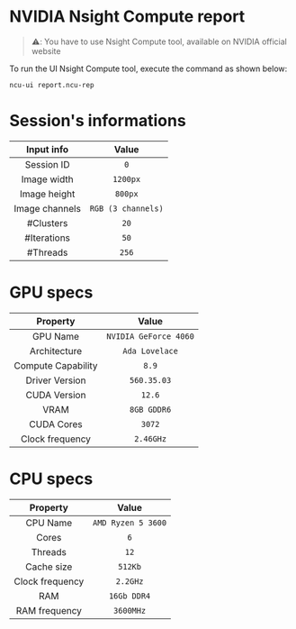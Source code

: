 # NVIDIA Nsight Compute report

> ⚠️: You have to use Nsight Compute tool, available on NVIDIA official website

To run the UI Nsight Compute tool, execute the command as shown below:

`ncu-ui report.ncu-rep`

# Session's informations

| Input info | Value |
|:-:|:-:|
| Session ID | `0` |
| Image width | `1200px` |
| Image height | `800px` |
| Image channels | `RGB (3 channels)` |
| #Clusters | `20` |
| #Iterations | `50` |
| #Threads | `256` |

# GPU specs

| Property | Value |
|:-:|:-:|
| GPU Name | `NVIDIA GeForce 4060` |
| Architecture | `Ada Lovelace` |
| Compute Capability | `8.9` |
| Driver Version | `560.35.03` |
| CUDA Version | `12.6` |
| VRAM  | `8GB GDDR6` |
| CUDA Cores  | `3072` |
| Clock frequency | `2.46GHz` |

# CPU specs

| Property | Value |
|:-:|:-:|
| CPU Name | `AMD Ryzen 5 3600` |
| Cores | `6` |
| Threads | `12` |
| Cache size | `512Kb` |
| Clock frequency | `2.2GHz` |
| RAM | `16Gb DDR4` |
| RAM frequency | `3600MHz` |